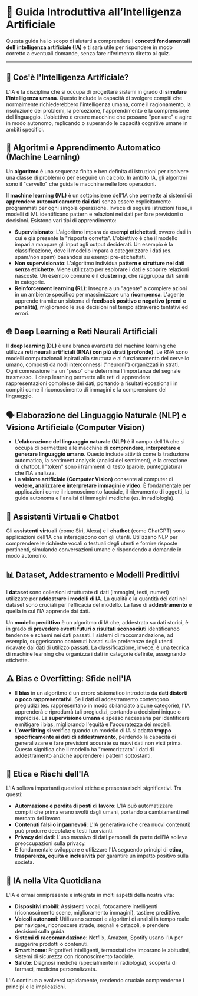 # 📘 Guida Introduttiva all’Intelligenza Artificiale

Questa guida ha lo scopo di aiutarti a comprendere i **concetti fondamentali dell'intelligenza artificiale (IA)** e ti sarà utile per rispondere in modo corretto a eventuali domande, senza fare riferimento diretto ai quiz.

---

## 🤖 Cos'è l'Intelligenza Artificiale?
L'IA è la disciplina che si occupa di progettare sistemi in grado di **simulare l’intelligenza umana**. Questo include la capacità di svolgere compiti che normalmente richiederebbero l'intelligenza umana, come il ragionamento, la risoluzione dei problemi, la percezione, l'apprendimento e la comprensione del linguaggio. L'obiettivo è creare macchine che possano "pensare" e agire in modo autonomo, replicando o superando le capacità cognitive umane in ambiti specifici.

## 🧠 Algoritmi e Apprendimento Automatico (Machine Learning)
Un **algoritmo** è una sequenza finita e ben definita di istruzioni per risolvere una classe di problemi o per eseguire un calcolo. In ambito IA, gli algoritmi sono il "cervello" che guida le macchine nelle loro operazioni.

Il **machine learning (ML)** è un sottoinsieme dell'IA che permette ai sistemi di **apprendere automaticamente dai dati** senza essere esplicitamente programmati per ogni singola operazione. Invece di seguire istruzioni fisse, i modelli di ML identificano pattern e relazioni nei dati per fare previsioni o decisioni. Esistono vari tipi di apprendimento:
-   **Supervisionato**: L'algoritmo impara da **esempi etichettati**, ovvero dati in cui è già presente la "risposta corretta". L'obiettivo è che il modello impari a mappare gli input agli output desiderati. Un esempio è la classificazione, dove il modello impara a categorizzare i dati (es. spam/non spam) basandosi su esempi pre-etichettati.
-   **Non supervisionato**: L'algoritmo individua **pattern e strutture nei dati senza etichette**. Viene utilizzato per esplorare i dati e scoprire relazioni nascoste. Un esempio comune è il **clustering**, che raggruppa dati simili in categorie.
-   **Reinforcement learning (RL)**: Insegna a un "agente" a compiere azioni in un ambiente specifico per massimizzare una **ricompensa**. L'agente apprende tramite un sistema di **feedback positivo e negativo (premi e penalità)**, migliorando le sue decisioni nel tempo attraverso tentativi ed errori.

## 🌐 Deep Learning e Reti Neurali Artificiali
Il **deep learning (DL)** è una branca avanzata del machine learning che utilizza **reti neurali artificiali (RNA) con più strati (profonde)**. Le RNA sono modelli computazionali ispirati alla struttura e al funzionamento del cervello umano, composti da nodi interconnessi ("neuroni") organizzati in strati. Ogni connessione ha un "peso" che determina l'importanza del segnale trasmesso. Il deep learning permette alle reti di apprendere rappresentazioni complesse dei dati, portando a risultati eccezionali in compiti come il riconoscimento di immagini e la comprensione del linguaggio.

## 🗣️ Elaborazione del Linguaggio Naturale (NLP) e Visione Artificiale (Computer Vision)
-   L’**elaborazione del linguaggio naturale (NLP)** è il campo dell'IA che si occupa di permettere alle macchine di **comprendere, interpretare e generare linguaggio umano**. Questo include attività come la traduzione automatica, la sentiment analysis (analisi del sentiment), e la creazione di chatbot. I "token" sono i frammenti di testo (parole, punteggiatura) che l'IA analizza.
-   La **visione artificiale (Computer Vision)** consente ai computer di **vedere, analizzare e interpretare immagini e video**. È fondamentale per applicazioni come il riconoscimento facciale, il rilevamento di oggetti, la guida autonoma e l'analisi di immagini mediche (es. in radiologia).

## 💬 Assistenti Virtuali e Chatbot
Gli **assistenti virtuali** (come Siri, Alexa) e i **chatbot** (come ChatGPT) sono applicazioni dell'IA che interagiscono con gli utenti. Utilizzano NLP per comprendere le richieste vocali o testuali degli utenti e fornire risposte pertinenti, simulando conversazioni umane e rispondendo a domande in modo autonomo.

## 📊 Dataset, Addestramento e Modelli Predittivi
I **dataset** sono collezioni strutturate di dati (immagini, testi, numeri) utilizzate per **addestrare i modelli di IA**. La qualità e la quantità dei dati nel dataset sono cruciali per l'efficacia del modello. La fase di **addestramento** è quella in cui l'IA apprende dai dati.

Un **modello predittivo** è un algoritmo di IA che, addestrato su dati storici, è in grado di **prevedere eventi futuri o risultati sconosciuti** identificando tendenze e schemi nei dati passati. I sistemi di raccomandazione, ad esempio, suggeriscono contenuti basati sulle preferenze degli utenti ricavate dai dati di utilizzo passati. La classificazione, invece, è una tecnica di machine learning che organizza i dati in categorie definite, assegnando etichette.

## ⚠️ Bias e Overfitting: Sfide nell'IA
-   Il **bias** in un algoritmo è un errore sistematico introdotto da **dati distorti o poco rappresentativi**. Se i dati di addestramento contengono pregiudizi (es. rappresentano in modo sbilanciato alcune categorie), l'IA apprenderà e riprodurrà tali pregiudizi, portando a decisioni inique o imprecise. La **supervisione umana** è spesso necessaria per identificare e mitigare i bias, migliorando l'equità e l'accuratezza dei modelli.
-   L’**overfitting** si verifica quando un modello di IA si adatta **troppo specificamente ai dati di addestramento**, perdendo la capacità di generalizzare e fare previsioni accurate su nuovi dati non visti prima. Questo significa che il modello ha "memorizzato" i dati di addestramento anziché apprendere i pattern sottostanti.

## 🔐 Etica e Rischi dell'IA
L'IA solleva importanti questioni etiche e presenta rischi significativi. Tra questi:
-   **Automazione e perdita di posti di lavoro**: L'IA può automatizzare compiti che prima erano svolti dagli umani, portando a cambiamenti nel mercato del lavoro.
-   **Contenuti falsi o ingannevoli**: L'IA generativa (che crea nuovi contenuti) può produrre deepfake o testi fuorvianti.
-   **Privacy dei dati**: L'uso massivo di dati personali da parte dell'IA solleva preoccupazioni sulla privacy.
-   È fondamentale sviluppare e utilizzare l'IA seguendo principi di **etica, trasparenza, equità e inclusività** per garantire un impatto positivo sulla società.

## 📱 IA nella Vita Quotidiana
L'IA è ormai onnipresente e integrata in molti aspetti della nostra vita:
-   **Dispositivi mobili**: Assistenti vocali, fotocamere intelligenti (riconoscimento scene, miglioramento immagini), tastiere predittive.
-   **Veicoli autonomi**: Utilizzano sensori e algoritmi di analisi in tempo reale per navigare, riconoscere strade, segnali e ostacoli, e prendere decisioni sulla guida.
-   **Sistemi di raccomandazione**: Netflix, Amazon, Spotify usano l'IA per suggerire prodotti o contenuti.
-   **Smart home**: Frigoriferi intelligenti, termostati che imparano le abitudini, sistemi di sicurezza con riconoscimento facciale.
-   **Salute**: Diagnosi mediche (specialmente in radiologia), scoperta di farmaci, medicina personalizzata.

L'IA continua a evolversi rapidamente, rendendo cruciale comprenderne i principi e le implicazioni.